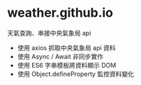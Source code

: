 # weather.github.io
天氣查詢、串接中央氣象局 api
 - 使用 axios 抓取中央氣象局 api 資料
 - 使用 Async / Await 非同步實作
 - 使用 ES6 字串模板將資料顯示 DOM
 - 使用 Object.defineProperty 監控資料變化
